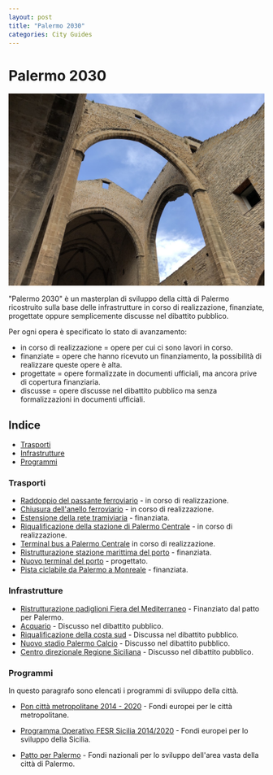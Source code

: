 ```yaml
---
layout: post
title: "Palermo 2030"
categories: City Guides
---
```


# Palermo 2030

![Spasimo](https://raw.githubusercontent.com/marcofromsicily/blog/master/images/archi-spasimo.jpg)

"Palermo 2030" è un masterplan di sviluppo della città di Palermo ricostruito sulla base delle infrastrutture in corso di realizzazione, finanziate, progettate oppure semplicemente discusse nel dibattito pubblico.  

Per ogni opera è specificato lo stato di avanzamento: 

- in corso di realizzazione = opere per cui ci sono lavori in corso.
- finanziate = opere che hanno ricevuto un finanziamento, la possibilità di realizzare queste opere è alta.
- progettate = opere formalizzate in documenti ufficiali, ma ancora prive di copertura finanziaria.
- discusse = opere discusse nel dibattito pubblico ma senza formalizzazioni in documenti ufficiali.

## Indice

* [Trasporti](#trasporti)
* [Infrastrutture](#infrastrutture)
* [Programmi](#programmi)

### Trasporti

* [Raddoppio del passante ferroviario](https://it.wikipedia.org/wiki/Passante_ferroviario_di_Palermo) - in corso di realizzazione.
* [Chiusura dell'anello ferroviario](https://www.comune.palermo.it/grandi_opere_anello.php) - in corso di realizzazione. 
* [Estensione della rete tramiviaria](https://www.concorsotrampalermo.concorrimi.it/) - finanziata.
* [Riqualificazione della stazione di Palermo Centrale](http://www.grandistazioni.it/cms/v/index.jsp?vgnextoid=45ec32a49adea110VgnVCM1000003f16f90aRCRD) - in corso di realizzazione.
* [Terminal bus a Palermo Centrale](http://palermo.mobilita.org/tag/terminal-bus/) in corso di realizzazione.
* [Ristrutturazione stazione marittima del porto](https://it.wikipedia.org/wiki/Stazione_di_Palermo_Marittima) - finanziata.
* [Nuovo terminal del porto](http://www.portpalermo.it/it/component/content/article/40-bandi-di-gara/672-cig-7348910062-concorso-internazionale-di-idee-per-la-progettazione-terminal-ro-ro) - progettato.
* [Pista ciclabile da Palermo a Monreale](https://www.concorsogreenwaypamonreale.concorrimi.it/) - finanziata.

### Infrastrutture

* [Ristrutturazione padiglioni Fiera del Mediterraneo](https://www.comune.palermo.it/js/server/uploads/_29042016194414.pdf) - Finanziato dal patto per Palermo.
* [Acquario](https://www.blogsicilia.it/palermo/nascera-un-acquario-a-palermo-torna-in-auge-lidea-da-10-milioni-di-euro-di-investimento-per-il-turismo/429452/) - Discusso nel dibattito pubblico.
* [Riqualificazione della costa sud](http://palermo.mobilita.org/tag/costa-sud/) - Discussa nel dibattito pubblico.
* [Nuovo stadio Palermo Calcio](https://youtu.be/FekmxLjxSvU) - Discusso nel dibattito pubblico.
* [Centro direzionale Regione Siciliana](http://gds.it/2018/03/19/regione-progetto-da-280-milioni-per-un-mega-centro-direzionale-a-palermo_820536/) - Discusso nel dibattito pubblico.

### Programmi

In questo paragrafo sono elencati i programmi di sviluppo della città.

* [Pon città metropolitane 2014 - 2020](http://www.ponmetro.it/home/ecosistema/viaggio-nei-cantieri-pon-metro/pon-metro-palermo/) - Fondi europei per le città metropolitane.

* [Programma Operativo FESR Sicilia 2014/2020](https://www.euroinfosicilia.it/) - Fondi europei per lo sviluppo della Sicilia.

* [Patto per Palermo](http://www.governo.it/sites/governo.it/files/20160430_Patto_Palermo-Scheda_interventi.pdf) - Fondi nazionali per lo sviluppo dell'area vasta della città di Palermo.
